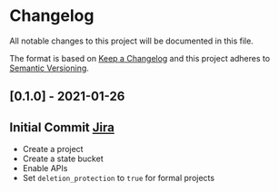 # Changelog
All notable changes to this project will be documented in this file.

The format is based on [Keep a Changelog](http://keepachangelog.com/en/1.0.0/)
and this project adheres to [Semantic Versioning](http://semver.org/spec/v2.0.0.html).

## [0.1.0] - 2021-01-26
## Initial Commit [Jira](https://collaborate2.ons.gov.uk/jira/browse/CATDDSC-26)
- Create a project
- Create a state bucket
- Enable APIs
- Set `deletion_protection` to `true` for formal projects
